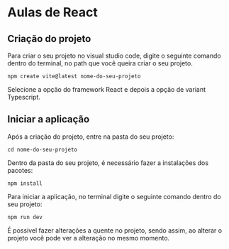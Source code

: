 # Aulas de React

## Criação do projeto

<p>
  Para criar o seu projeto no visual studio code, digite o seguinte comando dentro do terminal, no path que você queira criar o seu projeto.
</p>

```shell
npm create vite@latest nome-do-seu-projeto
```

<p>
  Selecione a opção do framework React e depois a opção de variant Typescript.
</p>

## Iniciar a aplicação

<p>
  Após a criação do projeto, entre na pasta do seu projeto:
</p>

```shell
cd nome-do-seu-projeto
```

<p>
  Dentro da pasta do seu projeto, é necessário fazer a instalações dos pacotes:
</p>

```shell
npm install
```

<p>
  Para iniciar a aplicação, no terminal digite o seguinte comando dentro do seu projeto:
</p>

```npm
npm run dev
```

<p>
  É possível fazer alterações a quente no projeto, sendo assim, ao alterar o projeto você pode ver a alteração no mesmo momento.
</p>

